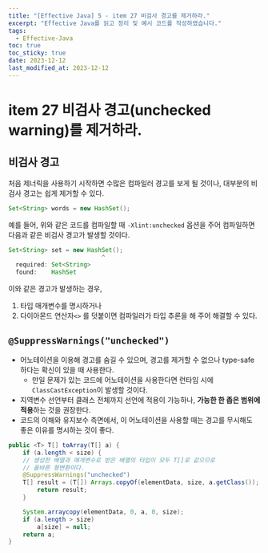 ```yaml
---
title: "[Effective Java] 5 - item 27 비검사 경고를 제거하라."
excerpt: "Effective Java를 읽고 정리 및 예시 코드를 작성하였습니다."
tags:
  - Effective-Java
toc: true
toc_sticky: true
date: 2023-12-12
last_modified_at: 2023-12-12
---
```


# item 27 비검사 경고(unchecked warning)를 제거하라.

## 비검사 경고

처음 제너릭을 사용하기 시작하면 수많은 컴파일러 경고를 보게 될 것이나, 대부분의 비검사 경고는 쉽게 제거할 수 있다.

```java
Set<String> words = new HashSet();
```

예를 들어, 위와 같은 코드를 컴파일할 때 `-Xlint:unchecked`  옵션을 주어 컴파일하면 다음과 같은 비검사 경고가 발생할 것이다. 

```java
Set<String> set = new HashSet();
                          ^
  required: Set<String>
  found:    HashSet 
```

이와 같은 경고가 발생하는 경우,
1. 타입 매개변수를 명시하거나 
2. 다이아몬드 연산자`<>` 를 덧붙이면 컴파일러가 타입 추론을 해 주어 해결할 수 있다.

## `@SuppressWarnings("unchecked")`

- 어노테이션을 이용해 경고를 숨길 수 있으며, 경고를 제거할 수 없으나 type-safe하다는 확신이 있을 때 사용한다.
	- 만일 문제가 있는 코드에 어노테이션을 사용한다면 런타임 시에 `ClassCastException`이 발생할 것이다.
- 지역변수 선언부터 클래스 전체까지 선언에 적용이 가능하나, **가능한 한 좁은 범위에 적용**하는 것을 권장한다.
- 코드의 이해와 유지보수 측면에서, 이 어노테이션을 사용할 때는 경고를 무시해도 좋은 이유를 명시하는 것이 좋다.

```java
public <T> T[] toArray(T[] a) {
    if (a.length < size) {
	// 생성한 배열과 매개변수로 받은 배열의 타입이 모두 T[]로 같으므로 
	// 올바른 형변환이다.
	@SuppressWarnings("unchecked")
	T[] result = (T[]) Arrays.copyOf(elementData, size, a.getClass());
        return result;
    }

    System.arraycopy(elementData, 0, a, 0, size);
    if (a.length > size)
        a[size] = null;
    return a;
}
```